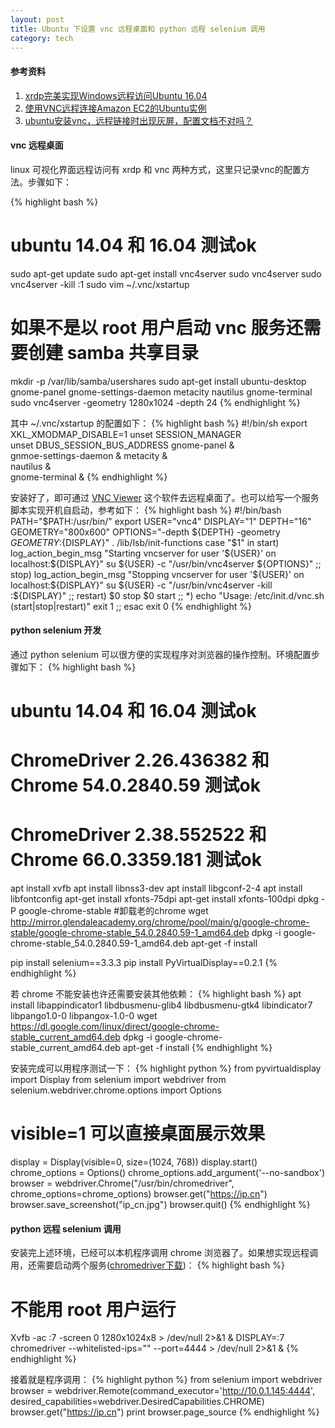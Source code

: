 ```yaml
---
layout: post
title: Ubuntu 下设置 vnc 远程桌面和 python 远程 selenium 调用
category: tech
---
```


#### 参考资料
1. [xrdp完美实现Windows远程访问Ubuntu 16.04](https://www.cnblogs.com/xuliangxing/p/7560723.html)
1. [使用VNC远程连接Amazon EC2的Ubuntu实例](https://kuyur.info/blog/archives/2593)
1. [ubuntu安装vnc，远程链接时出现灰屏，配置文档不对吗？](https://www.zhihu.com/question/35487467)

#### vnc 远程桌面
linux 可视化界面远程访问有 xrdp 和 vnc 两种方式，这里只记录vnc的配置方法。步骤如下：

{% highlight bash %}
# ubuntu 14.04 和 16.04 测试ok
sudo apt-get update
sudo apt-get install vnc4server
sudo vnc4server
sudo vnc4server -kill :1
sudo vim ~/.vnc/xstartup
# 如果不是以 root 用户启动 vnc 服务还需要创建 samba 共享目录
mkdir -p /var/lib/samba/usershares
sudo apt-get install ubuntu-desktop gnome-panel gnome-settings-daemon metacity nautilus gnome-terminal
sudo vnc4server -geometry 1280x1024 -depth 24
{% endhighlight %}

其中 ~/.vnc/xstartup 的配置如下：
{% highlight bash %}
#!/bin/sh
export XKL_XMODMAP_DISABLE=1
unset SESSION_MANAGER	
unset DBUS_SESSION_BUS_ADDRESS
gnome-panel &	
gnmoe-settings-daemon &	
metacity &	
nautilus &	
gnome-terminal &
{% endhighlight %}

安装好了，即可通过 [VNC Viewer](http://www.realvnc.com/download/viewer/) 这个软件去远程桌面了。也可以给写一个服务脚本实现开机自启动，参考如下：
{% highlight bash %}
#!/bin/bash
PATH="$PATH:/usr/bin/"
export USER="vnc4"
DISPLAY="1"
DEPTH="16"
GEOMETRY="800x600"
OPTIONS="-depth ${DEPTH} -geometry ${GEOMETRY} :${DISPLAY}"
. /lib/lsb/init-functions
case "$1" in
        start)
                log_action_begin_msg "Starting vncserver for user '${USER}' on localhost:${DISPLAY}"
                su ${USER} -c "/usr/bin/vnc4server ${OPTIONS}"
        ;;
        stop)
                log_action_begin_msg "Stopping vncserver for user '${USER}' on localhost:${DISPLAY}"
                su ${USER} -c "/usr/bin/vnc4server -kill :${DISPLAY}"
        ;;
        restart)
                $0 stop
                $0 start
        ;;
        *)
                echo "Usage: /etc/init.d/vnc.sh (start|stop|restart)"
                exit 1
        ;;
esac
exit 0
{% endhighlight %}

#### python selenium 开发
通过 python selenium 可以很方便的实现程序对浏览器的操作控制。环境配置步骤如下：
{% highlight bash %}
# ubuntu 14.04 和 16.04 测试ok
# ChromeDriver 2.26.436382 和 Chrome 54.0.2840.59 测试ok
# ChromeDriver 2.38.552522 和 Chrome 66.0.3359.181 测试ok
apt install xvfb
apt install libnss3-dev
apt install libgconf-2-4
apt install libfontconfig
apt-get install xfonts-75dpi
apt-get install xfonts-100dpi
dpkg -P google-chrome-stable #卸载老的chrome
wget http://mirror.glendaleacademy.org/chrome/pool/main/g/google-chrome-stable/google-chrome-stable_54.0.2840.59-1_amd64.deb
dpkg -i google-chrome-stable_54.0.2840.59-1_amd64.deb
apt-get -f install

pip install selenium==3.3.3
pip install PyVirtualDisplay==0.2.1
{% endhighlight %}

若 chrome 不能安装也许还需要安装其他依赖：
{% highlight bash %}
apt install libappindicator1 libdbusmenu-glib4 libdbusmenu-gtk4 libindicator7 libpango1.0-0 libpangox-1.0-0
wget https://dl.google.com/linux/direct/google-chrome-stable_current_amd64.deb
dpkg -i google-chrome-stable_current_amd64.deb
apt-get -f install
{% endhighlight %}

安装完成可以用程序测试一下：
{% highlight python %}
from pyvirtualdisplay import Display
from selenium import webdriver
from selenium.webdriver.chrome.options import Options
# visible=1 可以直接桌面展示效果
display = Display(visible=0, size=(1024, 768))
display.start()
chrome_options = Options()
chrome_options.add_argument('--no-sandbox')
browser = webdriver.Chrome("/usr/bin/chromedriver", chrome_options=chrome_options)
browser.get("https://ip.cn")
browser.save_screenshot("ip_cn.jpg")
browser.quit()
{% endhighlight %}

#### python 远程 selenium 调用
安装完上述环境，已经可以本机程序调用 chrome 浏览器了。如果想实现远程调用，还需要启动两个服务([chromedriver下载](https://sites.google.com/a/chromium.org/chromedriver/downloads))：
{% highlight bash %}
# 不能用 root 用户运行
Xvfb -ac :7 -screen 0 1280x1024x8 > /dev/null 2>&1 &
DISPLAY=:7 chromedriver --whitelisted-ips="" --port=4444 > /dev/null 2>&1 &
{% endhighlight %}

接着就是程序调用：
{% highlight python %}
from selenium import webdriver
browser = webdriver.Remote(command_executor='http://10.0.1.145:4444', desired_capabilities=webdriver.DesiredCapabilities.CHROME)
browser.get("https://ip.cn")
print browser.page_source
{% endhighlight %}
